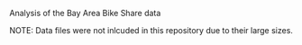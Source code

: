 Analysis of the Bay Area Bike Share data

NOTE: Data files were not inlcuded in this repository due to their large sizes. 

